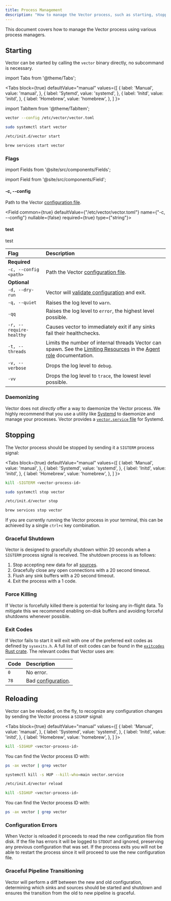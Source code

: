 ```yaml
---
title: Process Management
description: "How to manage the Vector process, such as starting, stopping, and reloading."
---
```


This document covers how to manage the Vector process using various process
managers.

## Starting

Vector can be started by calling the `vector` binary directly, no subcommand is
necessary.

import Tabs from '@theme/Tabs';

<Tabs
  block={true}
  defaultValue="manual"
  values={[
    { label: 'Manual', value: 'manual', },
    { label: 'Sytemd', value: 'systemd', },
    { label: 'Initd', value: 'initd', },
    { label: 'Homebrew', value: 'homebrew', },
  ]
}>

import TabItem from '@theme/TabItem';

<TabItem value="manual">

```bash
vector --config /etc/vector/vector.toml
```

</TabItem>
<TabItem value="systemd">

```bash
sudo systemctl start vector
```

</TabItem>
<TabItem value="initd">

```bash
/etc/init.d/vector start
```

</TabItem>
<TabItem value="homebrew">

```bash
brew services start vector
```

</TabItem>
</Tabs>

### Flags

import Fields from '@site/src/components/Fields';

import Field from '@site/src/components/Field';

<Fields>
<Field
  common={true}
  defaultValue={"/etc/vector/vector.toml"}
  name={"-c, --config"}
  nullable={false}
  required={true}
  type={"string"}>

#### -c, --config

Path to the Vector [configuration file][docs.configuration].

</Field>

<Field
  common={true}
  defaultValue={"/etc/vector/vector.toml"}
  name={"-c, --config"}
  nullable={false}
  required={true}
  type={"string"}>

#### test

test

</Field>
</Fields>


| Flag | Description |
| :--- | :--- |
| **Required** |  |  |
| `-c, --config <path>` | Path the Vector [configuration file][docs.configuration]. |
| **Optional** |  |  |
| `-d, --dry-run` | Vector will [validate configuration][docs.validating] and exit. |
| `-q, --quiet` | Raises the log level to `warn`. |
| `-qq` | Raises the log level to `error`, the highest level possible. |
| `-r, --require-healthy` | Causes vector to immediately exit if any sinks fail their healthchecks. |
| `-t, --threads` | Limits the number of internal threads Vector can spawn. See the [Limiting Resources][docs.roles.agent#limiting-resources] in the [Agent role][docs.roles.agent] documentation. |
| `-v, --verbose` | Drops the log level to `debug`. |
| `-vv` | Drops the log level to `trace`, the lowest level possible. |

### Daemonizing

Vector does not _directly_ offer a way to daemonize the Vector process. We
highly recommend that you use a utility like [Systemd][urls.systemd] to
daemonize and manage your processes. Vector provides a
[`vector.service` file][urls.vector_systemd_file] for Systemd.

## Stopping

The Vector process should be stopped by sending it a `SIGTERM` process signal:

<Tabs
  block={true}
  defaultValue="manual"
  values={[
    { label: 'Manual', value: 'manual', },
    { label: 'Systemd', value: 'systemd', },
    { label: 'Initd', value: 'initd', },
    { label: 'Homebrew', value: 'homebrew', },
  ]
}>

<TabItem value="manual">

```bash
kill -SIGTERM <vector-process-id>
```

</TabItem>
<TabItem value="systemd">

```bash
sudo systemctl stop vector
```

</TabItem>
<TabItem value="initd">

```bash
/etc/init.d/vector stop
```

</TabItem>
<TabItem value="homebrew">

```bash
brew services stop vector
```

</TabItem>
</Tabs>

If you are currently running the Vector process in your terminal, this can be
achieved by a single `ctrl+c` key combination.

### Graceful Shutdown

Vector is designed to gracefully shutdown within 20 seconds when a `SIGTERM`
process signal is received. The shutdown process is as follows:

1. Stop accepting new data for all [sources][docs.sources].
2. Gracefully close any open connections with a 20 second timeout.
3. Flush any sink buffers with a 20 second timeout.
4. Exit the process with a 1 code.

### Force Killing

If Vector is forcefully killed there is potential for losing any in-flight
data. To mitigate this we recommend enabling on-disk buffers and avoiding
forceful shutdowns whenever possible.

### Exit Codes

If Vector fails to start it will exit with one of the preferred exit codes
as defined by `sysexits.h`. A full list of exit codes can be found in the
[`exitcodes` Rust crate][urls.exit_codes]. The relevant codes that Vector uses
are:

| Code | Description |
|:-----|:------------|
| `0`  | No error. |
| `78` | Bad [configuration][docs.configuration]. |

## Reloading

Vector can be reloaded, on the fly, to recognize any configuration changes by
sending the Vector process a `SIGHUP` signal:

<Tabs
  block={true}
  defaultValue="manual"
  values={[
    { label: 'Manual', value: 'manual', },
    { label: 'Systemd', value: 'systemd', },
    { label: 'Initd', value: 'initd', },
    { label: 'Homebrew', value: 'homebrew', },
  ]
}>

<TabItem value="manual">

```bash
kill -SIGHUP <vector-process-id>
```

You can find the Vector process ID with:

```bash
ps -ax vector | grep vector
```

</TabItem>
<TabItem value="systemd">

```bash
systemctl kill -s HUP --kill-who=main vector.service
```

</TabItem>
<TabItem value="initd">

```bash
/etc/init.d/vector reload
```

</TabItem>
<TabItem value="homebrew">

```bash
kill -SIGHUP <vector-process-id>
```

You can find the Vector process ID with:

```bash
ps -ax vector | grep vector
```

</TabItem>
</Tabs>

### Configuration Errors

When Vector is reloaded it proceeds to read the new configuration file from
disk. If the file has errors it will be logged to `STDOUT` and ignored,
preserving any previous configuration that was set. If the process exits you
will not be able to restart the process since it will proceed to use the
new configuration file.

### Graceful Pipeline Transitioning

Vector will perform a diff between the new and old configuration, determining
which sinks and sources should be started and shutdown and ensures the
transition from the old to new pipeline is graceful.


[docs.configuration]: /docs/setup/configuration/
[docs.roles.agent#limiting-resources]: /docs/setup/deployment/roles/agent/#limiting-resources
[docs.roles.agent]: /docs/setup/deployment/roles/agent/
[docs.sources]: /docs/reference/sources/
[docs.validating]: /docs/administration/validating/
[urls.exit_codes]: https://docs.rs/exitcode/1.1.2/exitcode/#constants
[urls.systemd]: https://www.freedesktop.org/wiki/Software/systemd/
[urls.vector_systemd_file]: https://github.com/timberio/vector/blob/master/distribution/systemd/vector.service

